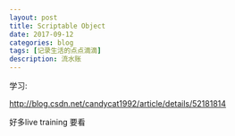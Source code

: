 ```yaml
---
layout: post
title: Scriptable Object
date: 2017-09-12
categories: blog
tags: [记录生活的点点滴滴]
description: 流水账
---
```



学习:

http://blog.csdn.net/candycat1992/article/details/52181814

好多live training 要看







 















